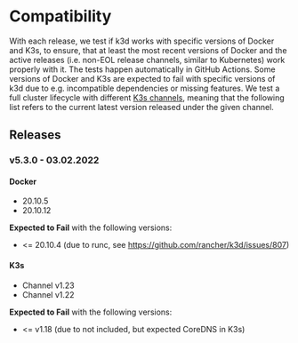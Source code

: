 # Compatibility

With each release, we test if k3d works with specific versions of Docker and K3s, to ensure, that at least the most recent versions of Docker and the active releases (i.e. non-EOL release channels, similar to Kubernetes) work properly with it.
The tests happen automatically in GitHub Actions.
Some versions of Docker and K3s are expected to fail with specific versions of k3d due to e.g. incompatible dependencies or missing features.
We test a full cluster lifecycle with different [K3s channels](https://update.k3s.io/v1-release/channels), meaning that the following list refers to the current latest version released under the given channel.

## Releases

### v5.3.0 - 03.02.2022

#### Docker

* 20.10.5
* 20.10.12

**Expected to Fail** with the following versions:

* <= 20.10.4 (due to runc, see <https://github.com/rancher/k3d/issues/807>)

#### K3s

* Channel v1.23
* Channel v1.22

**Expected to Fail** with the following versions:

* <= v1.18 (due to not included, but expected CoreDNS in K3s)
